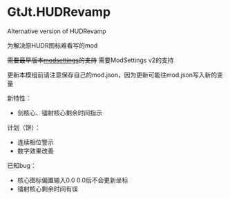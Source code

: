 # GtJt.HUDRevamp

Alternative version of HUDRevamp

为解决原HUDR图标难看写的mod

~~需要最早版本[modsettings](https://github.com/GtJeight/ModSettings)的支持~~
需要ModSettings v2的支持

更新本模组前请注意保存自己的mod.json，因为更新可能往mod.json写入新的变量

新特性：

- 剑核心、镭射核心剩余时间指示

计划（饼）：

- 连续相位警示
- 数字效果改善

已知bug：

- 核心图标偏置输入0.0 0.0后不会更新坐标
- 镭射核心剩余时间有误
